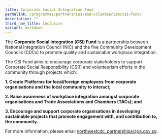 ```yaml
---
title: Corporate Social Integration Fund
permalink: /programmes/partnerships-and-volunteerism/csi-fund/
description: ""
third_nav_title: Inclusive
variant: markdown
---
```

The **Corporate Social Integration (CSI) Fund** is a partnership between National Integration Council (NIC) and the five Community Development Councils (CDCs) to promote quality and sustainable workplace integration.

The CSI Fund aims to encourage corporate stakeholders to support Corporate Social Responsibility (CSR) and volunteerism efforts in the community through projects which:

**1. Create Platforms for local/foreign employees from corporate organisations and the local community to interact;**

**2. Raise awareness of workplace integration amongst corporate organisations and Trade Associations and Chambers (TACs); and**

**3. Encourage and support corporate organisations in developing sustainable projects that promote engagement with, and contribution to, the community.**

For more information, please email northwestcdc_partnerships@pa.gov.sg.